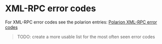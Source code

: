 # XML-RPC error codes

For XML-RPC error codes see the polarion entries:
[Polarion XML-RPC error codes](https://polarionsy.intra.ifm/polarion/#/project/O3Rx_01/wiki/Software%20Requirements/SRS%20O3R%20XmlRpc%20Objects%20and%20Methods?selection=O3R-4783)

>TODO: create a more usable list for the most often seen error codes